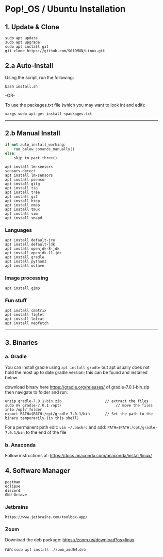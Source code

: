 # Pop!\_OS / Ubuntu Installation
 
## 1. Update & Clone  
    sudo apt update
    sudo apt upgrade
    sudo apt install git
    git clone https://github.com/S010MON/Linux.git
   
## 2.a Auto-Install
Using the script, run the following:

    bash install.sh
 
-OR- 

To use the packages.txt file (which you may want to look int and edit):

    xargs sudo apt-get install <packages.txt

-----------------------------------------
    
## 2.b Manual Install
```python
if not auto_install_working: 
    run_below_comands_manually()
else:
    skip_to_part_three()
```
    apt install lm-sensors
    sensors-detect
    apt install lm-sensors
    apt install psensor
    apt install gitg
    apt install tig
    apt install tree
    apt install git
    apt install htop
    apt install nmap
    apt install tmux
    apt install vim
    apt install snapd

### Languages
    apt install default-jre
    apt install default-jdk
    apt install openjdk-8-jdk
    apt install openjdk-11-jdk
    apt install gradle
    apt install python3
    apt install octave

 ### Image processing
    apt install gimp

 ### Fun stuff
    apt install cmatrix
    apt install figlet
    apt install lolcat
    apt install neofetch

-----------------------------------------

## 3. Binaries

   ### a. Gradle
   You can install gradle using `apt install gradle` but apt usually does not hold the most up to date gradle version; this can be found and installed below. 
   
   download binary here https://gradle.org/releases/ of gradle-7.0.1-bin.zip then navigate to folder and run:
   
```
unzip gradle-7.0.1-bin.zip                    // extract the files
sudo mv gradle-7.0.1 /opt/                         // move the files into /opt/ folder
export PATH=$PATH:/opt/gradle-7.0.1/bin       // Set the path to the binary temporarily (in this shell)
```
For a permanent path edit: `vim ~/.bashrc`
and add: `PATH=$PATH:/opt/gradle-7.0.1/bin` to the end of the file
    
   ### b. Anaconda
   Follow instructions at: https://docs.anaconda.com/anaconda/install/linux/
      
## 4.   Software Manager
  
    postman
    eclipse
    discord
    GNU Octave
    
   ### Jetbrains
 
    https://www.jetbrains.com/toolbox-app/
  
   ### Zoom
   Download the deb package: https://zoom.us/download?os=linux
   
   run: `sudo apt install ./zoom_amd64.deb`
    
    

    

